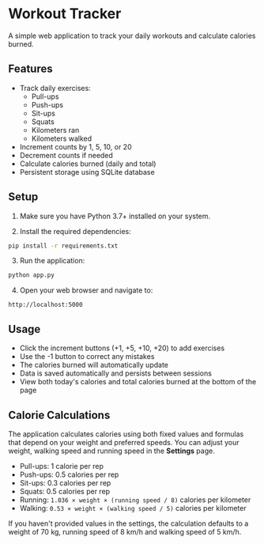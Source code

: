 # Workout Tracker

A simple web application to track your daily workouts and calculate calories burned.

## Features

- Track daily exercises:
  - Pull-ups
  - Push-ups
  - Sit-ups
  - Squats
  - Kilometers ran
  - Kilometers walked
- Increment counts by 1, 5, 10, or 20
- Decrement counts if needed
- Calculate calories burned (daily and total)
- Persistent storage using SQLite database

## Setup

1. Make sure you have Python 3.7+ installed on your system.

2. Install the required dependencies:
```bash
pip install -r requirements.txt
```

3. Run the application:
```bash
python app.py
```

4. Open your web browser and navigate to:
```
http://localhost:5000
```

## Usage

- Click the increment buttons (+1, +5, +10, +20) to add exercises
- Use the -1 button to correct any mistakes
- The calories burned will automatically update
- Data is saved automatically and persists between sessions
- View both today's calories and total calories burned at the bottom of the page

## Calorie Calculations

The application calculates calories using both fixed values and formulas that
depend on your weight and preferred speeds. You can adjust your weight, walking
speed and running speed in the **Settings** page.

- Pull-ups: 1 calorie per rep
- Push-ups: 0.5 calories per rep
- Sit-ups: 0.3 calories per rep
- Squats: 0.5 calories per rep
- Running: `1.036 × weight × (running speed / 8)` calories per kilometer
- Walking: `0.53 × weight × (walking speed / 5)` calories per kilometer

If you haven't provided values in the settings, the calculation defaults to a
weight of 70&nbsp;kg, running speed of 8&nbsp;km/h and walking speed of
5&nbsp;km/h.
